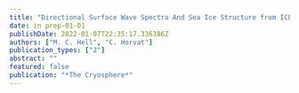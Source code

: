 ```yaml
---
title: "Directional Surface Wave Spectra And Sea Ice Structure from ICEsat-2 Altimeter"
date: in prep-01-01
publishDate: 2022-01-07T22:35:17.336386Z
authors: ["M. C. Hell", "C. Horvat"]
publication_types: ["2"]
abstract: ""
featured: false
publication: "*The Cryosphere*"
---
```


